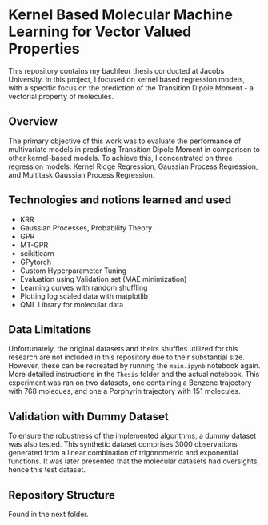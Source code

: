 # Kernel Based Molecular Machine Learning for Vector Valued Properties

This repository contains my bachleor thesis conducted at Jacobs University. In this project, I focused on kernel based regression models, with a specific focus on the prediction of the Transition Dipole Moment - a vectorial property of molecules.

## Overview

The primary objective of this work was to evaluate the performance of multivariate models in predicting Transition Dipole Moment in comparison to other kernel-based models. To achieve this, I concentrated on three regression models: Kernel Ridge Regression, Gaussian Process Regression, and Multitask Gaussian Process Regression.

## Technologies and notions learned and used

- KRR
- Gaussian Processes, Probability Theory
- GPR
- MT-GPR
- scikitlearn
- GPytorch
- Custom Hyperparameter Tuning
- Evaluation using Validation set (MAE minimization)
- Learning curves with random shuffling
- Plotting log scaled data with matplotlib
- QML Library for molecular data

## Data Limitations

Unfortunately, the original datasets  and theirs shuffles utilized for this research are not included in this repository due to their substantial size. However, these can be recreated by running the ``main.ipynb`` notebook again. More detailed instructions in the ``Thesis`` folder and the actual notebook. This experiment was ran on two datasets, one containing a Benzene trajectory with 768 molecues, and one a Porphyrin trajectory with 151 molecules.

## Validation with Dummy Dataset

To ensure the robustness of the implemented algorithms, a dummy dataset was also tested. This synthetic dataset comprises 3000 observations generated from a linear combination of trigonometric and exponential functions. It was later presented that the molecular datasets had oversights, hence this test dataset.



## Repository Structure

Found in the next folder.
